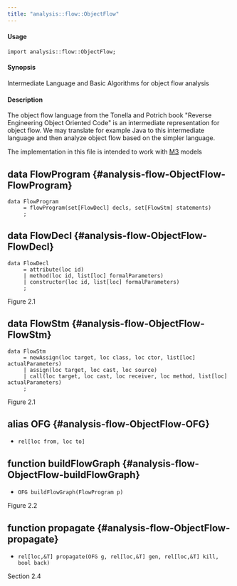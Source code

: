 ```yaml
---
title: "analysis::flow::ObjectFlow"
---
```


#### Usage

`import analysis::flow::ObjectFlow;`


#### Synopsis

Intermediate Language and Basic Algorithms for object flow analysis
  
#### Description
  
The object flow language from the Tonella and Potrich book 
"Reverse Engineering Object Oriented Code" is an intermediate
representation for object flow. We may translate for example
Java to this intermediate language and then analyze object flow
based on the simpler language.
  
The implementation in this file is intended to work with [M3](/docs/Library/analysis/m3/Core/#analysis::m3::Core-M3) models


## data FlowProgram {#analysis-flow-ObjectFlow-FlowProgram}

```rascal
data FlowProgram  
     = flowProgram(set[FlowDecl] decls, set[FlowStm] statements)
     ;
```

## data FlowDecl {#analysis-flow-ObjectFlow-FlowDecl}

```rascal
data FlowDecl  
     = attribute(loc id)
     | method(loc id, list[loc] formalParameters)
     | constructor(loc id, list[loc] formalParameters)
     ;
```

Figure 2.1

## data FlowStm {#analysis-flow-ObjectFlow-FlowStm}

```rascal
data FlowStm  
     = newAssign(loc target, loc class, loc ctor, list[loc] actualParameters)
     | assign(loc target, loc cast, loc source)
     | call(loc target, loc cast, loc receiver, loc method, list[loc] actualParameters)
     ;
```

Figure 2.1

## alias OFG {#analysis-flow-ObjectFlow-OFG}

* `rel[loc from, loc to]`

## function buildFlowGraph {#analysis-flow-ObjectFlow-buildFlowGraph}

* ``OFG buildFlowGraph(FlowProgram p)``

Figure 2.2

## function propagate {#analysis-flow-ObjectFlow-propagate}

* ``rel[loc,&T] propagate(OFG g, rel[loc,&T] gen, rel[loc,&T] kill, bool back)``

Section 2.4

